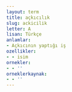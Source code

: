```yaml
---
layout: term
title: açkıcılık
slug: ackicilik
letter: A
lisan: Türkçe
anlamlar:
- Açkıcının yaptığı iş
ozellikler:
- - isim
ornekler:
- - ''
orneklerkaynak:
- - ''
---
```

